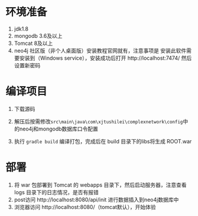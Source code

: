 # 环境准备
1. jdk1.8
1. mongodb 3.6及以上
1. Tomcat 8及以上
1. neo4j 社区版（非个人桌面版）安装教程官网就有，注意事项是
    安装此软件需要安装到（Windows service），安装成功后打开 http://localhost:7474/ 然后设置新密码


# 编译项目
1. 下载源码
2. 解压后按需修改`src\main\java\com\xjtushilei\complexnetwork\config`中的neo4j和mongodb数据库口令配置

3. 执行 `gradle build` 编译打包，完成后在 build 目录下的libs将生成 ROOT.war
# 部署
1. 将 war 包部署到 Tomcat 的 webapps 目录下，然后启动服务器，注意查看 logs 目录下的日志情况，是否有报错
2. post访问 http://localhost:8080/api/init 进行数据插入到neo4j数据库中
3. 浏览器访问 http://localhost:8080/（tomcat默认），开始体验

